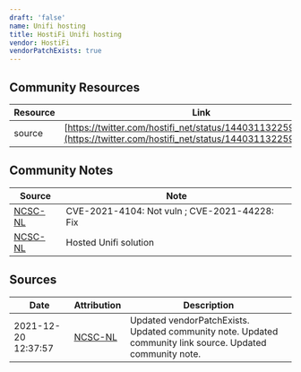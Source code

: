 ```yaml
---
draft: 'false'
name: Unifi hosting
title: HostiFi Unifi hosting
vendor: HostiFi
vendorPatchExists: true
---
```



## Community Resources
| Resource | Link |
| --- | --- |
| source | [https://twitter.com/hostifi_net/status/1440311322592231436](https://twitter.com/hostifi_net/status/1440311322592231436) |

## Community Notes
| Source | Note |
| --- | --- |
| [NCSC-NL](https://github.com/NCSC-NL/log4shell/blob/main/software/README.md) | CVE-2021-4104: Not vuln ; CVE-2021-44228: Fix </ul> |
| [NCSC-NL](https://github.com/NCSC-NL/log4shell/blob/main/software/README.md) | Hosted Unifi solution |

## Sources
| Date | Attribution | Description |
| --- | --- | --- |
| 2021-12-20 12:37:57 | [NCSC-NL](https://github.com/NCSC-NL/log4shell/blob/main/software/README.md) | Updated vendorPatchExists. Updated community note. Updated community link source. Updated community note.  |

